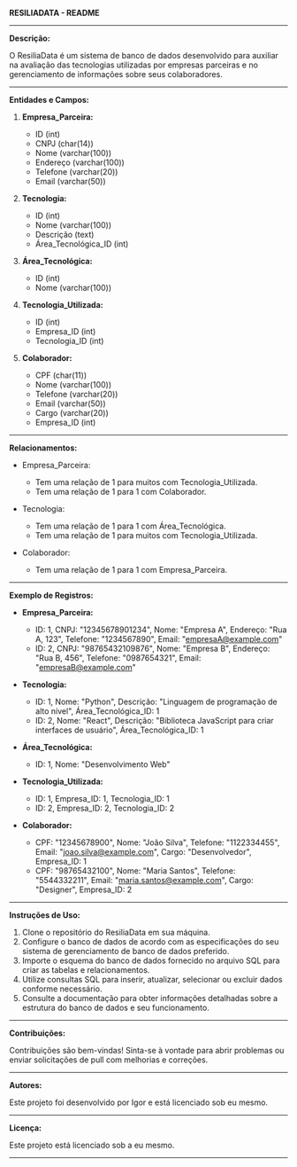 **RESILIADATA - README**

---

**Descrição:**

O ResiliaData é um sistema de banco de dados desenvolvido para auxiliar na avaliação das tecnologias utilizadas por empresas parceiras e no gerenciamento de informações sobre seus colaboradores.

---

**Entidades e Campos:**

1. **Empresa_Parceira:**
   - ID (int)
   - CNPJ (char(14))
   - Nome (varchar(100))
   - Endereço (varchar(100))
   - Telefone (varchar(20))
   - Email (varchar(50))

2. **Tecnologia:**
   - ID (int)
   - Nome (varchar(100))
   - Descrição (text)
   - Área_Tecnológica_ID (int)

3. **Área_Tecnológica:**
   - ID (int)
   - Nome (varchar(100))

4. **Tecnologia_Utilizada:**
   - ID (int)
   - Empresa_ID (int)
   - Tecnologia_ID (int)

5. **Colaborador:**
   - CPF (char(11))
   - Nome (varchar(100))
   - Telefone (varchar(20))
   - Email (varchar(50))
   - Cargo (varchar(20))
   - Empresa_ID (int)

---

**Relacionamentos:**

- Empresa_Parceira:
  - Tem uma relação de 1 para muitos com Tecnologia_Utilizada.
  - Tem uma relação de 1 para 1 com Colaborador.

- Tecnologia:
  - Tem uma relação de 1 para 1 com Área_Tecnológica.
  - Tem uma relação de 1 para muitos com Tecnologia_Utilizada.

- Colaborador:
  - Tem uma relação de 1 para 1 com Empresa_Parceira.

---

**Exemplo de Registros:**

- **Empresa_Parceira:**
  - ID: 1, CNPJ: "12345678901234", Nome: "Empresa A", Endereço: "Rua A, 123", Telefone: "1234567890", Email: "empresaA@example.com"
  - ID: 2, CNPJ: "98765432109876", Nome: "Empresa B", Endereço: "Rua B, 456", Telefone: "0987654321", Email: "empresaB@example.com"

- **Tecnologia:**
  - ID: 1, Nome: "Python", Descrição: "Linguagem de programação de alto nível", Área_Tecnológica_ID: 1
  - ID: 2, Nome: "React", Descrição: "Biblioteca JavaScript para criar interfaces de usuário", Área_Tecnológica_ID: 1

- **Área_Tecnológica:**
  - ID: 1, Nome: "Desenvolvimento Web"

- **Tecnologia_Utilizada:**
  - ID: 1, Empresa_ID: 1, Tecnologia_ID: 1
  - ID: 2, Empresa_ID: 2, Tecnologia_ID: 2

- **Colaborador:**
  - CPF: "12345678900", Nome: "João Silva", Telefone: "1122334455", Email: "joao.silva@example.com", Cargo: "Desenvolvedor", Empresa_ID: 1
  - CPF: "98765432100", Nome: "Maria Santos", Telefone: "5544332211", Email: "maria.santos@example.com", Cargo: "Designer", Empresa_ID: 2

---

**Instruções de Uso:**

1. Clone o repositório do ResiliaData em sua máquina.
2. Configure o banco de dados de acordo com as especificações do seu sistema de gerenciamento de banco de dados preferido.
3. Importe o esquema do banco de dados fornecido no arquivo SQL para criar as tabelas e relacionamentos.
4. Utilize consultas SQL para inserir, atualizar, selecionar ou excluir dados conforme necessário.
5. Consulte a documentação para obter informações detalhadas sobre a estrutura do banco de dados e seu funcionamento.

---

**Contribuições:**

Contribuições são bem-vindas! Sinta-se à vontade para abrir problemas ou enviar solicitações de pull com melhorias e correções.

---

**Autores:**

Este projeto foi desenvolvido por Igor e está licenciado sob eu mesmo.

---

**Licença:**

Este projeto está licenciado sob a eu mesmo.

---
